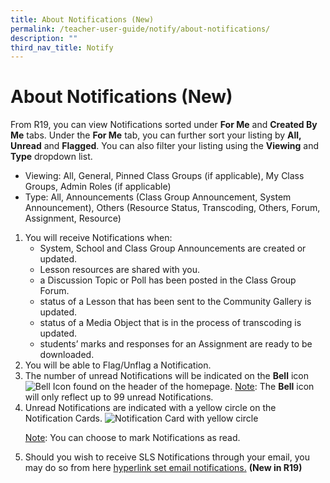 ```yaml
---
title: About Notifications (New)
permalink: /teacher-user-guide/notify/about-notifications/
description: ""
third_nav_title: Notify
---
```

<h1>About Notifications (New)</h1>

<p>From R19, you can view Notifications sorted under <strong>For Me</strong> and <strong>Created By Me</strong> tabs. Under the <strong>For Me</strong> tab, you can further sort your listing by <strong>All, Unread</strong> and <strong>Flagged</strong>. You can also filter your listing using the <strong>Viewing</strong> and <strong>Type</strong> dropdown list.</p>

<ul>
<li>Viewing: All, General, Pinned Class Groups (if applicable), My Class Groups, Admin Roles (if applicable)</li>
<li>Type: All, Announcements (Class Group Announcement, System Announcement), Others (Resource Status, Transcoding, Others, Forum, Assignment, Resource)</li>
</ul>

<ol>
<li>You will receive Notifications when:
    <ul>
        <li>System, School and Class Group Announcements are created or updated.</li>
        <li>Lesson resources are shared with you.</li>
        <li>a Discussion Topic or Poll has been posted in the Class Group Forum.</li>
        <li>status of a Lesson that has been sent to the Community Gallery is updated.</li>
        <li>status of a Media Object that is in the process of transcoding is updated.</li>
        <li>students’ marks and responses for an Assignment are ready to be downloaded.</li>
    </ul>
</li>
<li>You will be able to Flag/Unflag a Notification.</li>
<li>The number of unread Notifications will be indicated on the <strong>Bell</strong> icon <img alt="Bell Icon" src="Bell.svg"> found on the header of the homepage.
<u>Note</u>: The <strong>Bell</strong> icon will only reflect up to 99 unread Notifications.</li>
<li>Unread Notifications are indicated with a yellow circle on the Notification Cards. <img alt="Notification Card with yellow circle" src="N-New.png"></li>

<p><u>Note</u>: You can choose to mark Notifications as read.</p>

<li>Should you wish to receive SLS Notifications through your email, you may do so from here <a href="set email notifications.">hyperlink set email notifications.</a> <strong>(New in R19)</strong></li>
</ol>
